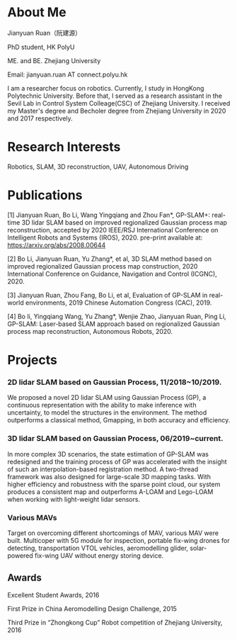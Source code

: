 # About Me
Jianyuan Ruan（阮建源）

PhD student, HK PolyU

ME. and BE. Zhejiang University

Email: jianyuan.ruan AT connect.polyu.hk

I am a researcher focus on robotics. Currently, I study in HongKong Polytechnic University. Before that, I served as a research assistant in the Sevil Lab in Control System Colleage(CSC) of Zhejiang University. I received my Master's degree and Becholer degree from Zhejiang University in 2020 and 2017 respectively. 

# Research Interests
Robotics, SLAM, 3D reconstruction, UAV, Autonomous Driving

# Publications
[1] Jianyuan Ruan, Bo Li, Wang Yingqiang and Zhou Fan*, GP-SLAM+: real-time 3D lidar SLAM based on improved regionalized Gaussian process map reconstruction, accepted by 2020 IEEE/RSJ International Conference on Intelligent Robots and Systems (IROS), 2020. pre-print available at: https://arxiv.org/abs/2008.00644

[2] Bo Li, Jianyuan Ruan, Yu Zhang*, et al, 3D SLAM method based on improved regionalized Gaussian process map construction, 2020 International Conference on Guidance, Navigation and Control (ICGNC), 2020.

[3] Jianyuan Ruan, Zhou Fang, Bo Li, et al, Evaluation of GP-SLAM in real-world environments, 2019 Chinese Automation Congress (CAC), 2019.

[4] Bo li, Yingqiang Wang, Yu Zhang*, Wenjie Zhao, Jianyuan Ruan, Ping Li, GP-SLAM: Laser-based SLAM approach based on regionalized Gaussian process map reconstruction, Autonomous Robots, 2020.

# Projects
### 2D lidar SLAM based on Gaussian Process, 11/2018~10/2019. 
We proposed a novel 2D lidar SLAM using Gaussian Process (GP), a continuous representation with the ability to make inference with uncertainty, to model the structures in the environment. The method outperforms a classical method, Gmapping, in both accuracy and efficiency.

### 3D lidar SLAM based on Gaussian Process, 06/2019~current.
In more complex 3D scenarios, the state estimation of GP-SLAM was redesigned and the training process of GP was accelerated with the insight of such an interpolation-based registration method. A two-thread framework was also designed for large-scale 3D mapping tasks. With higher efficiency and robustness with the sparse point cloud, our system produces a consistent map and outperforms A-LOAM and Lego-LOAM when working with light-weight lidar sensors.

### Various MAVs 
Target on overcoming different shortcomings of MAV, various MAV were built. Multicoper with 5G module for inspection, portable fix-wing drones for detecting, transportation VTOL vehicles, aeromodelling glider, solar-powered fix-wing UAV without energy storing device. 


## Awards
Excellent Student Awards, 2016

First Prize in China Aeromodelling Design Challenge, 2015

Third Prize in “Zhongkong Cup” Robot competition of Zhejiang University, 2016
